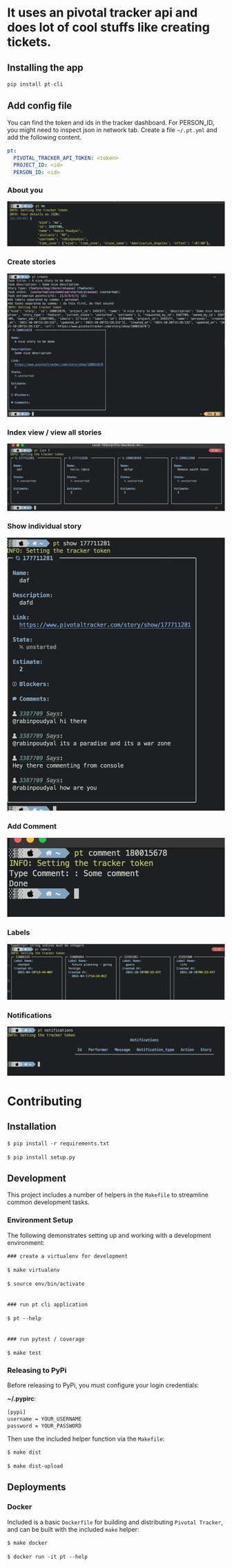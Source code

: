 # It uses an pivotal tracker api and does lot of cool stuffs like creating tickets.

## Installing the app
```python
pip install pt-cli
```

## Add config file
You can find the token and ids in the tracker dashboard. For PERSON_ID, you might need to inspect json in network tab.
Create a file `~/.pt.yml` and add the following content.

```yml
pt:
  PIVOTAL_TRACKER_API_TOKEN: <token>
  PROJECT_ID: <id>
  PERSON_ID: <id>
```

### About you
![pt-cli index](./images/me.png)


### Create stories
![pt-cli index](./images/create.png)

### Index view / view all stories
![pt-cli index](./images/index.png)

### Show individual story
![pt-cli index](./images/show.png)

### Add Comment
![pt-cli index](./images/comment.png)


### Labels
![pt-cli index](./images/labels.png)

### Notifications
![pt-cli index](./images/notifications.png)

# Contributing

## Installation

```
$ pip install -r requirements.txt

$ pip install setup.py
```

## Development

This project includes a number of helpers in the `Makefile` to streamline common development tasks.

### Environment Setup

The following demonstrates setting up and working with a development environment:

```
### create a virtualenv for development

$ make virtualenv

$ source env/bin/activate


### run pt cli application

$ pt --help


### run pytest / coverage

$ make test
```


### Releasing to PyPi

Before releasing to PyPi, you must configure your login credentials:

**~/.pypirc**:

```
[pypi]
username = YOUR_USERNAME
password = YOUR_PASSWORD
```

Then use the included helper function via the `Makefile`:

```
$ make dist

$ make dist-upload
```

## Deployments

### Docker

Included is a basic `Dockerfile` for building and distributing `Pivotal Tracker`,
and can be built with the included `make` helper:

```
$ make docker

$ docker run -it pt --help
```
